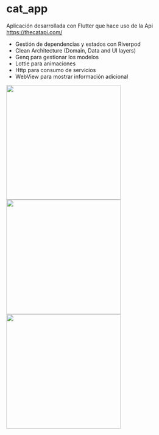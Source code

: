 # cat_app
 Aplicación desarrollada con Flutter que hace uso de la Api https://thecatapi.com/
 - Gestión de dependencias y estados con Riverpod
 - Clean Architecture (Domain, Data and UI layers)
 - Genq para gestionar los modelos
 - Lottie para animaciones
 - Http para consumo de servicios
 - WebView para mostrar información adicional

<img src="https://github.com/user-attachments/assets/3e01626e-a251-47dd-91d2-ee34aabb087d" width=300/>
<img src="https://github.com/user-attachments/assets/cb491a46-8dca-4dec-b2c2-7c44887b6c56" width=300/>
<img src="https://github.com/user-attachments/assets/cedd3d51-11d7-4fb8-a0f6-ee2252ba160e" width=300/>
